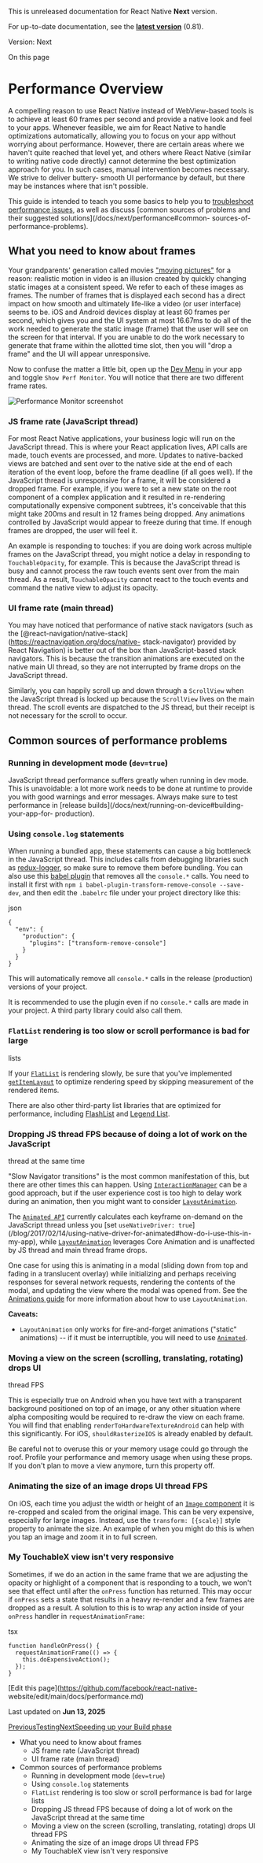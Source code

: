 This is unreleased documentation for React Native **Next** version.

For up-to-date documentation, see the **[latest version](/docs/performance)**
(0.81).

Version: Next

On this page

# Performance Overview

A compelling reason to use React Native instead of WebView-based tools is to
achieve at least 60 frames per second and provide a native look and feel to
your apps. Whenever feasible, we aim for React Native to handle optimizations
automatically, allowing you to focus on your app without worrying about
performance. However, there are certain areas where we haven't quite reached
that level yet, and others where React Native (similar to writing native code
directly) cannot determine the best optimization approach for you. In such
cases, manual intervention becomes necessary. We strive to deliver buttery-
smooth UI performance by default, but there may be instances where that isn't
possible.

This guide is intended to teach you some basics to help you to [troubleshoot
performance issues](/docs/next/profiling), as well as discuss [common sources
of problems and their suggested solutions](/docs/next/performance#common-
sources-of-performance-problems).

## What you need to know about frames​

Your grandparents' generation called movies ["moving
pictures"](https://www.youtube.com/watch?v=F1i40rnpOsA) for a reason:
realistic motion in video is an illusion created by quickly changing static
images at a consistent speed. We refer to each of these images as frames. The
number of frames that is displayed each second has a direct impact on how
smooth and ultimately life-like a video (or user interface) seems to be. iOS
and Android devices display at least 60 frames per second, which gives you and
the UI system at most 16.67ms to do all of the work needed to generate the
static image (frame) that the user will see on the screen for that interval.
If you are unable to do the work necessary to generate that frame within the
allotted time slot, then you will "drop a frame" and the UI will appear
unresponsive.

Now to confuse the matter a little bit, open up the [Dev
Menu](/docs/next/debugging#opening-the-dev-menu) in your app and toggle `Show
Perf Monitor`. You will notice that there are two different frame rates.

![Performance Monitor
screenshot](/assets/images/PerfUtil-38a2ddbf1777887d70563a644c72aa64.png)

### JS frame rate (JavaScript thread)​

For most React Native applications, your business logic will run on the
JavaScript thread. This is where your React application lives, API calls are
made, touch events are processed, and more. Updates to native-backed views are
batched and sent over to the native side at the end of each iteration of the
event loop, before the frame deadline (if all goes well). If the JavaScript
thread is unresponsive for a frame, it will be considered a dropped frame. For
example, if you were to set a new state on the root component of a complex
application and it resulted in re-rendering computationally expensive
component subtrees, it's conceivable that this might take 200ms and result in
12 frames being dropped. Any animations controlled by JavaScript would appear
to freeze during that time. If enough frames are dropped, the user will feel
it.

An example is responding to touches: if you are doing work across multiple
frames on the JavaScript thread, you might notice a delay in responding to
`TouchableOpacity`, for example. This is because the JavaScript thread is busy
and cannot process the raw touch events sent over from the main thread. As a
result, `TouchableOpacity` cannot react to the touch events and command the
native view to adjust its opacity.

### UI frame rate (main thread)​

You may have noticed that performance of native stack navigators (such as the
[@react-navigation/native-stack](https://reactnavigation.org/docs/native-
stack-navigator) provided by React Navigation) is better out of the box than
JavaScript-based stack navigators. This is because the transition animations
are executed on the native main UI thread, so they are not interrupted by
frame drops on the JavaScript thread.

Similarly, you can happily scroll up and down through a `ScrollView` when the
JavaScript thread is locked up because the `ScrollView` lives on the main
thread. The scroll events are dispatched to the JS thread, but their receipt
is not necessary for the scroll to occur.

## Common sources of performance problems​

### Running in development mode (`dev=true`)​

JavaScript thread performance suffers greatly when running in dev mode. This
is unavoidable: a lot more work needs to be done at runtime to provide you
with good warnings and error messages. Always make sure to test performance in
[release builds](/docs/next/running-on-device#building-your-app-for-
production).

### Using `console.log` statements​

When running a bundled app, these statements can cause a big bottleneck in the
JavaScript thread. This includes calls from debugging libraries such as
[redux-logger](https://github.com/evgenyrodionov/redux-logger), so make sure
to remove them before bundling. You can also use this [babel
plugin](https://babeljs.io/docs/plugins/transform-remove-console/) that
removes all the `console.*` calls. You need to install it first with `npm i
babel-plugin-transform-remove-console --save-dev`, and then edit the
`.babelrc` file under your project directory like this:

json

    
    
    {  
      "env": {  
        "production": {  
          "plugins": ["transform-remove-console"]  
        }  
      }  
    }  
    

This will automatically remove all `console.*` calls in the release
(production) versions of your project.

It is recommended to use the plugin even if no `console.*` calls are made in
your project. A third party library could also call them.

### `FlatList` rendering is too slow or scroll performance is bad for large
lists​

If your [`FlatList`](/docs/next/flatlist) is rendering slowly, be sure that
you've implemented [`getItemLayout`](/docs/next/flatlist#getitemlayout) to
optimize rendering speed by skipping measurement of the rendered items.

There are also other third-party list libraries that are optimized for
performance, including [FlashList](https://github.com/shopify/flash-list) and
[Legend List](https://github.com/legendapp/legend-list).

### Dropping JS thread FPS because of doing a lot of work on the JavaScript
thread at the same time​

"Slow Navigator transitions" is the most common manifestation of this, but
there are other times this can happen. Using
[`InteractionManager`](/docs/next/interactionmanager) can be a good approach,
but if the user experience cost is too high to delay work during an animation,
then you might want to consider
[`LayoutAnimation`](/docs/next/layoutanimation).

The [`Animated API`](/docs/next/animated) currently calculates each keyframe
on-demand on the JavaScript thread unless you [set `useNativeDriver:
true`](/blog/2017/02/14/using-native-driver-for-animated#how-do-i-use-this-in-
my-app), while [`LayoutAnimation`](/docs/next/layoutanimation) leverages Core
Animation and is unaffected by JS thread and main thread frame drops.

One case for using this is animating in a modal (sliding down from top and
fading in a translucent overlay) while initializing and perhaps receiving
responses for several network requests, rendering the contents of the modal,
and updating the view where the modal was opened from. See the [Animations
guide](/docs/next/animations) for more information about how to use
`LayoutAnimation`.

**Caveats:**

  * `LayoutAnimation` only works for fire-and-forget animations ("static" animations) -- if it must be interruptible, you will need to use [`Animated`](/docs/next/animated).

### Moving a view on the screen (scrolling, translating, rotating) drops UI
thread FPS​

This is especially true on Android when you have text with a transparent
background positioned on top of an image, or any other situation where alpha
compositing would be required to re-draw the view on each frame. You will find
that enabling `renderToHardwareTextureAndroid` can help with this
significantly. For iOS, `shouldRasterizeIOS` is already enabled by default.

Be careful not to overuse this or your memory usage could go through the roof.
Profile your performance and memory usage when using these props. If you don't
plan to move a view anymore, turn this property off.

### Animating the size of an image drops UI thread FPS​

On iOS, each time you adjust the width or height of an [`Image`
component](/docs/next/image) it is re-cropped and scaled from the original
image. This can be very expensive, especially for large images. Instead, use
the `transform: [{scale}]` style property to animate the size. An example of
when you might do this is when you tap an image and zoom it in to full screen.

### My TouchableX view isn't very responsive​

Sometimes, if we do an action in the same frame that we are adjusting the
opacity or highlight of a component that is responding to a touch, we won't
see that effect until after the `onPress` function has returned. This may
occur if `onPress` sets a state that results in a heavy re-render and a few
frames are dropped as a result. A solution to this is to wrap any action
inside of your `onPress` handler in `requestAnimationFrame`:

tsx

    
    
    function handleOnPress() {  
      requestAnimationFrame(() => {  
        this.doExpensiveAction();  
      });  
    }  
    

[Edit this page](https://github.com/facebook/react-native-
website/edit/main/docs/performance.md)

Last updated on **Jun 13, 2025**

[ PreviousTesting](/docs/next/testing-overview)[NextSpeeding up your Build
phase](/docs/next/build-speed)

  * What you need to know about frames
    * JS frame rate (JavaScript thread)
    * UI frame rate (main thread)
  * Common sources of performance problems
    * Running in development mode (`dev=true`)
    * Using `console.log` statements
    * `FlatList` rendering is too slow or scroll performance is bad for large lists
    * Dropping JS thread FPS because of doing a lot of work on the JavaScript thread at the same time
    * Moving a view on the screen (scrolling, translating, rotating) drops UI thread FPS
    * Animating the size of an image drops UI thread FPS
    * My TouchableX view isn't very responsive

